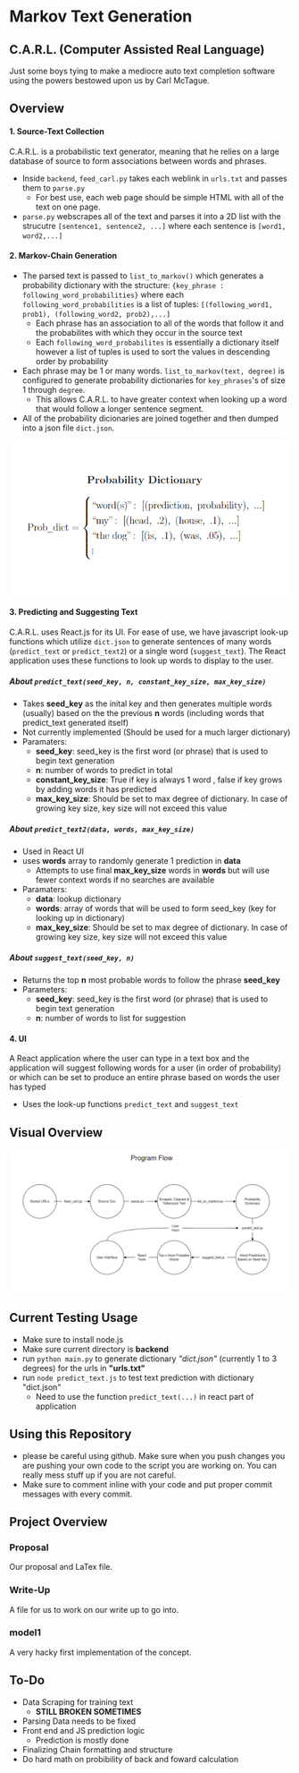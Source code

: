 # Markov Text Generation
## C.A.R.L. (Computer Assisted Real Language)
Just some boys tying to make a mediocre auto text completion software using the powers bestowed upon us by Carl McTague. 

## Overview

#### 1. Source-Text Collection
C.A.R.L. is a probabilistic text generator, meaning that he relies on a large database of source to form associations between words and phrases.
- Inside ```backend```, ```feed_carl.py``` takes each weblink in ```urls.txt``` and passes them to ```parse.py```
  - For best use, each web page should be simple HTML with all of the text on one page.
- ```parse.py``` webscrapes all of the text and parses it into a 2D list with the strucutre ```[sentence1, sentence2, ...]``` where each sentence is  ```[word1, word2,...]```


#### 2. Markov-Chain Generation
- The parsed text is passed to ```list_to_markov()``` which generates a probability dictionary with the structure: ```{key_phrase : following_word_probabilities}``` where each ```following_word_probabilities``` is a list of tuples: ```[(following_word1, prob1), (following_word2, prob2),...]```
  - Each phrase has an association to all of the words that follow it and the probabilites with which they occur in the source text
  - Each ```following_word_probabilites``` is essentially a dictionary itself however a list of tuples is used to sort the values in descending order by probability
- Each phrase may be 1 or many words. ```list_to_markov(text, degree)``` is configured to generate probability dictionaries for ```key_phrases```'s of size 1 through ```degree```.   
  - This allows C.A.R.L. to have greater context when looking up a word that would follow a longer sentence segment.
- All of the probability dicionaries are joined together and then dumped into a json file ```dict.json```.

![plot](diagrams/prob_dict.PNG)

#### 3. Predicting and Suggesting Text
C.A.R.L. uses React.js for its UI. For ease of use, we have javascript look-up functions which utilize ```dict.json``` to generate sentences of many words (```predict_text``` or ```predict_text2```)  or a single word (```suggest_text```). The React application uses these functions to look up words to display to the user.

##### About ```predict_text(seed_key, n, constant_key_size, max_key_size)```
- Takes **seed_key** as the inital key and then generates multiple words (usually) based on the the previous **n** words (including words that predict_text generated itself)
- Not currently implemented (Should be used for a much larger dictionary)
- Paramaters: 
  - **seed_key**: seed_key is the first word (or phrase) that is used to begin text generation
  - **n**: number of words to predict in total
  - **constant_key_size**: True if key is always 1 word , false if key grows by adding words it has predicted
  - **max_key_size**: Should be set to max degree of dictionary. In case of growing key size, key size will not exceed this value

##### About ```predict_text2(data, words, max_key_size)```
- Used in React UI
- uses **words** array to randomly generate 1 prediction in **data** 
  - Attempts to use final **max_key_size** words in **words** but will use fewer context words if no searches are available
- Paramaters: 
  - **data**: lookup dictionary
  - **words**: array of words that will be used to form seed_key (key for looking up in dictionary)
  - **max_key_size**: Should be set to max degree of dictionary. In case of growing key size, key size will not exceed this value
  
##### About ```suggest_text(seed_key, n)```
- Returns the top **n** most probable words to follow the phrase **seed_key**
- Parameters:
  - **seed_key**: seed_key is the first word (or phrase) that is used to begin text generation
  - **n**: number of words to list for suggestion


#### 4. UI
A React application where the user can type in a text box and the application will suggest following words for a user (in order of probability) or which can be set to produce an entire phrase based on words the user has typed
- Uses the look-up functions ```predict_text``` and ```suggest_text```


## Visual Overview
![plot](diagrams/flow_diagram.png)

## Current Testing Usage

- Make sure to install node.js
- Make sure current directory is **backend**
- run ```python main.py``` to generate dictionary *"dict.json"* (currently 1 to 3 degrees) for the urls in **"urls.txt"**
- run ```node predict_text.js``` to test text prediction with dictionary "dict.json"
  - Need to use the function ```predict_text(...)``` in react part of application 



## Using this Repository
- please be careful using github. Make sure when you push changes you are pushing your own code to the script you are working on. You can really mess stuff up if you are not careful.
- Make sure to comment inline with your code and put proper commit messages with every commit.
## Project Overview
### Proposal
 Our proposal and LaTex file.
### Write-Up
 A file for us to work on our write up to go into.
### model1
 A very hacky first implementation of the concept. 
## To-Do
- Data Scraping for training text
   - **STILL BROKEN SOMETIMES**
- Parsing Data needs to be fixed
- Front end and JS prediction logic
   - Prediction is mostly done
- Finalizing Chain formatting and structure
- Do hard math on probibility of back and foward calculation 
